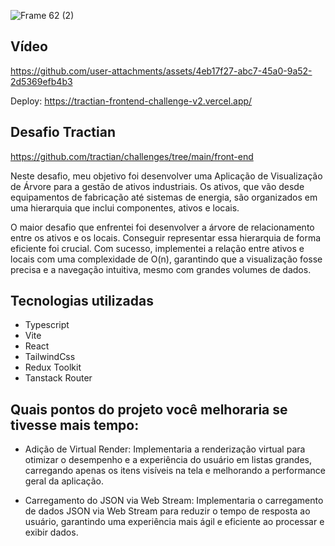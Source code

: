 ![Frame 62 (2)](https://github.com/user-attachments/assets/b1b4c2f0-5a71-4911-810d-778daa5edadd)

## Vídeo
https://github.com/user-attachments/assets/4eb17f27-abc7-45a0-9a52-2d5369efb4b3

Deploy: https://tractian-frontend-challenge-v2.vercel.app/

## Desafio Tractian 
https://github.com/tractian/challenges/tree/main/front-end

Neste desafio, meu objetivo foi desenvolver uma Aplicação de Visualização de Árvore para a gestão de ativos industriais. Os ativos, que vão desde equipamentos de fabricação até sistemas de energia, são organizados em uma hierarquia que inclui componentes, ativos e locais.

O maior desafio que enfrentei foi desenvolver a árvore de relacionamento entre os ativos e os locais. Conseguir representar essa hierarquia de forma eficiente foi crucial. Com sucesso, implementei a relação entre ativos e locais com uma complexidade de O(n), garantindo que a visualização fosse precisa e a navegação intuitiva, mesmo com grandes volumes de dados.

## Tecnologias utilizadas

- Typescript
- Vite
- React
- TailwindCss
- Redux Toolkit
- Tanstack Router

## Quais pontos do projeto você melhoraria se tivesse mais tempo:

- Adição de Virtual Render: Implementaria a renderização virtual para otimizar o desempenho e a experiência do usuário em listas grandes, carregando apenas os itens visíveis na tela e melhorando a performance geral da aplicação.

- Carregamento do JSON via Web Stream: Implementaria o carregamento de dados JSON via Web Stream para reduzir o tempo de resposta ao usuário, garantindo uma experiência mais ágil e eficiente ao processar e exibir dados.
